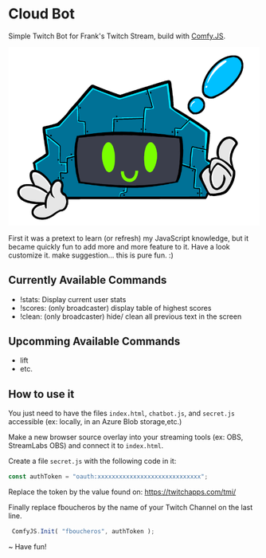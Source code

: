 # Cloud Bot

Simple Twitch Bot for Frank's Twitch Stream, build with [Comfy.JS](https://github.com/instafluff/ComfyJS). 

![cloudbot logo](medias/cloudbot_logo.png)

First it was a pretext to learn (or refresh) my JavaScript knowledge, but it became quickly fun to add more and more feature to it. Have a look customize it. make suggestion... this is pure fun. :)

Currently Available Commands
----------------------------

- !stats: Display current user stats
- !scores: (only broadcaster) display table of highest scores
- !clean: (only broadcaster) hide/ clean all previous text in the screen


Upcomming Available Commands
----------------------------

- lift
- etc.

How to use it
-------------

You just need to have the files `index.html`,  `chatbot.js`, and `secret.js` accessible (ex: locally, in an Azure Blob storage,etc.)

Make a new browser source overlay into your streaming tools (ex: OBS, StreamLabs OBS) and connect it to `index.html`.

Create a file `secret.js` with the following code in it: 

```js
const authToken = "oauth:xxxxxxxxxxxxxxxxxxxxxxxxxxxxx";
```

Replace the token by the value found on: https://twitchapps.com/tmi/

Finally replace fboucheros by the name of your Twitch Channel on the last line. 

```js
 ComfyJS.Init( "fboucheros", authToken );
```

~ Have fun!